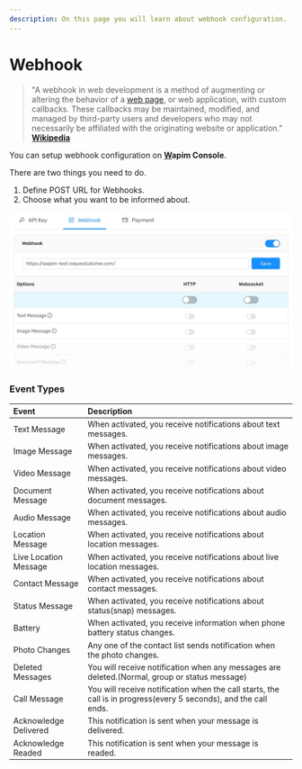 ```yaml
---
description: On this page you will learn about webhook configuration.
---
```


# Webhook

> "A webhook in web development is a method of augmenting or altering the behavior of a [web page](https://en.wikipedia.org/wiki/Web_page), or web application, with custom callbacks. These callbacks may be maintained, modified, and managed by third-party users and developers who may not necessarily be affiliated with the originating website or application." [**Wikipedia**](https://en.wikipedia.org/wiki/Webhook)

You can setup webhook configuration on [**W**](https://app.wapim.co)**apim Console**.  
  
There are two things you need to do. 

1. Define POST URL for Webhooks.
2. Choose what you want to be informed about.

![Wapim webhook settings](../.gitbook/assets/wapim-webhook-settings.jpg)

### Event Types

| Event | Description |
| :--- | :--- |
| Text Message | When activated, you receive notifications about text messages. |
| Image Message | When activated, you receive notifications about image messages. |
| Video Message | When activated, you receive notifications about video messages. |
| Document Message | When activated, you receive notifications about document messages. |
| Audio Message | When activated, you receive notifications about audio messages. |
| Location Message | When activated, you receive notifications about location messages. |
| Live Location Message | When activated, you receive notifications about live location messages. |
| Contact Message | When activated, you receive notifications about contact messages. |
| Status Message | When activated, you receive notifications about status\(snap\) messages. |
| Battery | When activated, you receive information when phone battery status changes. |
| Photo Changes | Any one of the contact list sends notification when the photo changes. |
| Deleted Messages | You will receive notification when any messages are deleted.\(Normal, group or status message\) |
| Call Message | You will receive notification when the call starts, the call is in progress\(every 5 seconds\), and the call ends. |
| Acknowledge Delivered | This notification is sent when your message is delivered. |
| Acknowledge Readed | This notification is sent when your message is readed. |

